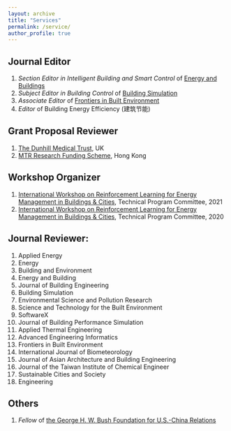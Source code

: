 ```yaml
---
layout: archive
title: "Services"
permalink: /service/
author_profile: true
---
```


## Journal Editor
1. *Section Editor in Intelligent Building and Smart Control* of [Energy and Buildings](https://www.journals.elsevier.com/energy-and-buildings/editorial-board)
1. *Subject Editor in Building Control* of [Building Simulation](https://www.springer.com/journal/12273)
1. *Associate Editor* of [Frontiers in Built Environment](https://www.frontiersin.org/journals/built-environment)
1. *Editor* of Building Energy Efficiency (建筑节能)

## Grant Proposal Reviewer
1. [The Dunhill Medical Trust](https://dunhillmedical.org.uk/), UK
2. [MTR Research Funding Scheme](https://www.mtracademy.com/script/en/research/index.aspx), Hong Kong

## Workshop Organizer
1. [International Workshop on Reinforcement Learning for Energy Management in Buildings & Cities](https://rlem-workshop.net/), Technical Program Committee, 2021
1. [International Workshop on Reinforcement Learning for Energy Management in Buildings & Cities](https://rlem-workshop.net/), Technical Program Committee, 2020

## Journal Reviewer:
1. Applied Energy
1. Energy
1. Building and Environment
1. Energy and Building
1. Journal of Building Engineering
1. Building Simulation
1. Environmental Science and Pollution Research
1. Science and Technology for the Built Environment
1. SoftwareX
1. Journal of Building Performance Simulation
1. Applied Thermal Engineering
1. Advanced Engineering Informatics
1. Frontiers in Built Environment
1. International Journal of Biometeorology
1. Journal of Asian Architecture and Building Engineering
1. Journal of the Taiwan Institute of Chemical Engineer
1. Sustainable Cities and Society
1. Engineering

## Others
1. *Fellow* of [the George H. W. Bush Foundation for U.S.-China Relations](https://bushchinafoundation.org/)
